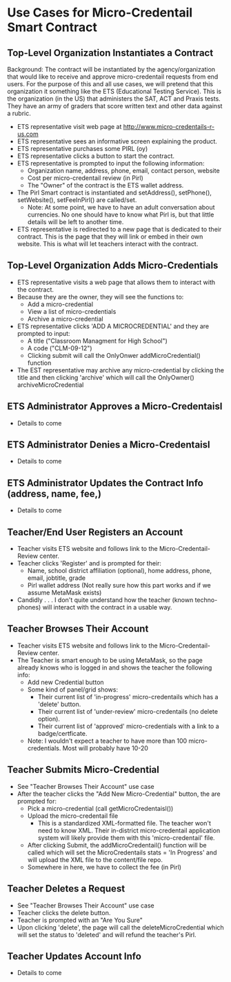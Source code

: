 # Use Cases for Micro-Credentail Smart Contract



## Top-Level Organization Instantiates a Contract
Background:  The contract will be instantiated by the agency/organization that would like to receive and approve micro-credentail requests from end users. For the purpose of this and all use cases, we will pretend that this organization it something like the ETS (Educational Testing Service).  This is the organization (in the US) that administers the SAT, ACT and Praxis tests.  They have an army of graders that score written text and other data against a rubric.

  * ETS representative visit web page at http://www.micro-credentails-r-us.com
  * ETS representative sees an informative screen explaining the product.
  * ETS representative purchases some PIRL (oy)
  * ETS representative clicks a button to start the contract.
  * ETS representative is prompted to input the following information:
    * Organization name, address, phone, email, contact person, website
    * Cost per micro-credentail review (in Pirl)
    * The "Owner" of the contract is the ETS wallet address.
  * The Pirl Smart contract is instantiated and setAddress(), setPhone(), setWebsite(), setFeeInPirl() are called/set.
    * Note:  At some point, we have to have an adult conversation about currencies.  No one should have to know what Pirl is, but that little details will be left to another time.
  * ETS representative is redirected to a new page that is dedicated to their contract.  This is the page that they will link or embed in their own website.  This is what will let teachers interact with the contract.

## Top-Level Organization Adds Micro-Credentials
  * ETS representative visits a web page that allows them to interact with the contract.
  * Because they are the owner, they will see the functions to:
    * Add a micro-credential
    * View a list of micro-credentials
    * Archive a micro-credential
  * ETS representative clicks 'ADD A MICROCREDENTIAL' and they are prompted to input:
    * A title  ("Classroom Managment for High School")
    * A code ("CLM-09-12")
    * Clicking submit will call the OnlyOnwer addMicroCredential() function
  * The EST representative may archive any micro-credential by clicking the title and then clicking 'archive' which will call the OnlyOwner() archiveMicroCredential

## ETS Administrator Approves a Micro-Credentaisl
  * Details to come

## ETS Administrator Denies a Micro-Credentaisl
  * Details to come

## ETS Administrator Updates the Contract Info (address, name, fee,)
  * Details to come

## Teacher/End User Registers an Account
  * Teacher visits ETS website and follows link to the Micro-Credentail-Review center.
  * Teacher clicks 'Register' and is prompted for their:
    * Name, school district affiliation (optional), home address, phone, email, jobtitle, grade
    * Pirl wallet address (Not really sure how this part works and if we assume MetaMask exists)
  * Candidly . . . I don't quite understand how the teacher (known techno-phones) will interact with the contract in a usable way.

## Teacher Browses Their Account
  * Teacher visits ETS website and follows link to the Micro-Credentail-Review center.
  * The Teacher is smart enough to be using MetaMask, so the page already knows who is logged in and shows the teacher the following info:
    * Add new Credential button
    * Some kind of panel/grid shows:
      * Their current list of 'in-progress' micro-credentails which has a 'delete' button.
      * Their current list of 'under-review' micro-credentails (no delete option).
      * Their current list of 'approved' micro-credentials with a link to a badge/certficate.
    * Note:  I wouldn't expect a teacher to have more than 100 micro-credentials.  Most will probably have 10-20

## Teacher Submits Micro-Credential
  * See "Teacher Browses Their Account" use case
  * After the teacher clicks the "Add New Micro-Credential" button, the are prompted for:
    * Pick a micro-credential (call getMicroCredentaisl())
    * Upload the micro-credentail file 
      * This is a standardized XML-formatted file.  The teacher won't need to know XML.  Their in-district micro-credentail application system will likely provide them with this 'micro-credentail' file.
    * After clicking Submit, the addMicroCredentail() function will be called which will set the MicroCredentails stats = 'In Progress' and will upload the XML 
    file to the content/file repo.
    * Somewhere in here, we have to collect the fee (in Pirl)

## Teacher Deletes a Request
  * See "Teacher Browses Their Account" use case
  * Teacher clicks the delete button.
  * Teacher is prompted with an "Are You Sure" 
  * Upon clicking 'delete', the page will call the deleteMicroCredential which will set the status to 'deleted' and will refund the teacher's Pirl.

## Teacher Updates Account Info
  * Details to come




